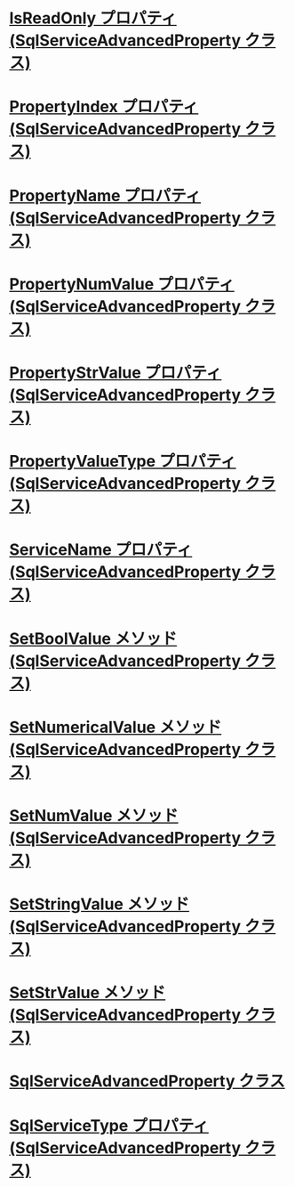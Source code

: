 # [IsReadOnly プロパティ (SqlServiceAdvancedProperty クラス)](isreadonly-property-sqlserviceadvancedproperty-class.md)
# [PropertyIndex プロパティ (SqlServiceAdvancedProperty クラス)](propertyindex-property-sqlserviceadvancedproperty-class.md)
# [PropertyName プロパティ (SqlServiceAdvancedProperty クラス)](propertyname-property-sqlserviceadvancedproperty-class.md)
# [PropertyNumValue プロパティ (SqlServiceAdvancedProperty クラス)](propertynumvalue-property-sqlserviceadvancedproperty-class.md)
# [PropertyStrValue プロパティ (SqlServiceAdvancedProperty クラス)](propertystrvalue-property-sqlserviceadvancedproperty-class.md)
# [PropertyValueType プロパティ (SqlServiceAdvancedProperty クラス)](propertyvaluetype-property-sqlserviceadvancedproperty-class.md)
# [ServiceName プロパティ (SqlServiceAdvancedProperty クラス)](servicename-property-sqlserviceadvancedproperty-class.md)
# [SetBoolValue メソッド (SqlServiceAdvancedProperty クラス)](setboolvalue-method-sqlserviceadvancedproperty-class.md)
# [SetNumericalValue メソッド (SqlServiceAdvancedProperty クラス)](setnumericalvalue-method-sqlserviceadvancedproperty-class.md)
# [SetNumValue メソッド (SqlServiceAdvancedProperty クラス)](setnumvalue-method-sqlserviceadvancedproperty-class.md)
# [SetStringValue メソッド (SqlServiceAdvancedProperty クラス)](setstringvalue-method-sqlserviceadvancedproperty-class.md)
# [SetStrValue メソッド (SqlServiceAdvancedProperty クラス)](setstrvalue-method-sqlserviceadvancedproperty-class.md)
# [SqlServiceAdvancedProperty クラス](sqlserviceadvancedproperty-class.md)
# [SqlServiceType プロパティ (SqlServiceAdvancedProperty クラス)](sqlservicetype-property-sqlserviceadvancedproperty-class.md)
